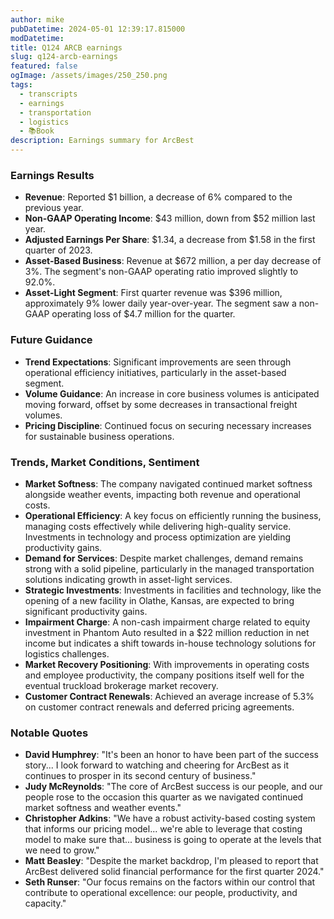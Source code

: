 ```yaml
---
author: mike
pubDatetime: 2024-05-01 12:39:17.815000
modDatetime: 
title: Q124 ARCB earnings
slug: q124-arcb-earnings
featured: false
ogImage: /assets/images/250_250.png
tags:
  - transcripts
  - earnings
  - transportation
  - logistics
  - 📚Book
description: Earnings summary for ArcBest
---
```

### Earnings Results
- **Revenue**: Reported $1 billion, a decrease of 6% compared to the previous year.
- **Non-GAAP Operating Income**: $43 million, down from $52 million last year.
- **Adjusted Earnings Per Share**: $1.34, a decrease from $1.58 in the first quarter of 2023.
- **Asset-Based Business**: Revenue at $672 million, a per day decrease of 3%. The segment's non-GAAP operating ratio improved slightly to 92.0%.
- **Asset-Light Segment**: First quarter revenue was $396 million, approximately 9% lower daily year-over-year. The segment saw a non-GAAP operating loss of $4.7 million for the quarter.

### Future Guidance
- **Trend Expectations**: Significant improvements are seen through operational efficiency initiatives, particularly in the asset-based segment.
- **Volume Guidance**: An increase in core business volumes is anticipated moving forward, offset by some decreases in transactional freight volumes.
- **Pricing Discipline**: Continued focus on securing necessary increases for sustainable business operations.

### Trends, Market Conditions, Sentiment
- **Market Softness**: The company navigated continued market softness alongside weather events, impacting both revenue and operational costs.
- **Operational Efficiency**: A key focus on efficiently running the business, managing costs effectively while delivering high-quality service. Investments in technology and process optimization are yielding productivity gains.
- **Demand for Services**: Despite market challenges, demand remains strong with a solid pipeline, particularly in the managed transportation solutions indicating growth in asset-light services.
- **Strategic Investments**: Investments in facilities and technology, like the opening of a new facility in Olathe, Kansas, are expected to bring significant productivity gains.
- **Impairment Charge**: A non-cash impairment charge related to equity investment in Phantom Auto resulted in a $22 million reduction in net income but indicates a shift towards in-house technology solutions for logistics challenges.
- **Market Recovery Positioning**: With improvements in operating costs and employee productivity, the company positions itself well for the eventual truckload brokerage market recovery.
- **Customer Contract Renewals**: Achieved an average increase of 5.3% on customer contract renewals and deferred pricing agreements.

### Notable Quotes
- **David Humphrey**: "It's been an honor to have been part of the success story... I look forward to watching and cheering for ArcBest as it continues to prosper in its second century of business."
- **Judy McReynolds**: "The core of ArcBest success is our people, and our people rose to the occasion this quarter as we navigated continued market softness and weather events."
- **Christopher Adkins**: "We have a robust activity-based costing system that informs our pricing model... we're able to leverage that costing model to make sure that... business is going to operate at the levels that we need to grow."
- **Matt Beasley**: "Despite the market backdrop, I'm pleased to report that ArcBest delivered solid financial performance for the first quarter 2024."
- **Seth Runser**: "Our focus remains on the factors within our control that contribute to operational excellence: our people, productivity, and capacity."
